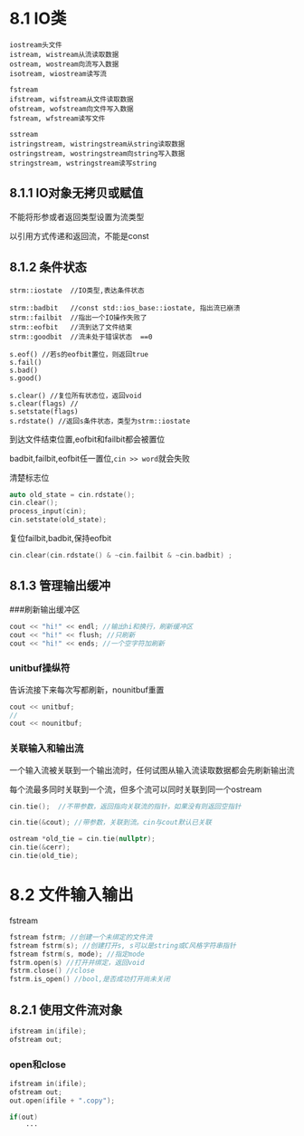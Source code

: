 # 8.1 IO类
```
iostream头文件
istream, wistream从流读取数据
ostream, wostream向流写入数据
isotream, wiostream读写流

fstream
ifstream, wifstream从文件读取数据
ofstream, wofstream向文件写入数据
fstream, wfstream读写文件

sstream
istringstream, wistringstream从string读取数据
ostringstream, wostringstream向string写入数据
stringstream, wstringstream读写string
```
## 8.1.1 IO对象无拷贝或赋值
不能将形参或者返回类型设置为流类型

以引用方式传递和返回流，不能是const

## 8.1.2 条件状态
```
strm::iostate  //IO类型,表达条件状态

strm::badbit   //const std::ios_base::iostate, 指出流已崩溃
strm::failbit  //指出一个IO操作失败了
strm::eofbit   //流到达了文件结束
strm::goodbit  //流未处于错误状态  ==0

s.eof() //若s的eofbit置位，则返回true
s.fail()
s.bad()
s.good()

s.clear() //复位所有状态位，返回void
s.clear(flags) //
s.setstate(flags)
s.rdstate() //返回s条件状态，类型为strm::iostate
```
到达文件结束位置,eofbit和failbit都会被置位

badbit,failbit,eofbit任一置位,`cin >> word`就会失败

清楚标志位
```c++
auto old_state = cin.rdstate();
cin.clear();
process_input(cin);
cin.setstate(old_state);
```

复位failbit,badbit,保持eofbit
```c++
cin.clear(cin.rdstate() & ~cin.failbit & ~cin.badbit) ;
```
## 8.1.3 管理输出缓冲

###刷新输出缓冲区
```c++
cout << "hi!" << endl; //输出hi和换行，刷新缓冲区
cout << "hi!" << flush; //只刷新
cout << "hi!" << ends; //一个空字符加刷新
```
### unitbuf操纵符
告诉流接下来每次写都刷新，nounitbuf重置
```c++
cout << unitbuf;
//
cout << nounitbuf;
```
### 关联输入和输出流
一个输入流被关联到一个输出流时，任何试图从输入流读取数据都会先刷新输出流

每个流最多同时关联到一个流，但多个流可以同时关联到同一个ostream

```c++
cin.tie();  //不带参数，返回指向关联流的指针，如果没有则返回空指针

cin.tie(&cout); //带参数，关联到流。cin与cout默认已关联

ostream *old_tie = cin.tie(nullptr);
cin.tie(&cerr);
cin.tie(old_tie);
```

# 8.2 文件输入输出
fstream
```c++
fstream fstrm; //创建一个未绑定的文件流
fstream fstrm(s); //创建打开s, s可以是string或C风格字符串指针
fstream fstrm(s, mode); //指定mode
fstrm.open(s) //打开并绑定，返回void
fstrm.close() //close
fstrm.is_open() //bool,是否成功打开尚未关闭
```
## 8.2.1 使用文件流对象
```c++
ifstream in(ifile);
ofstream out;
```
### open和close
```c++
ifstream in(ifile);
ofstream out;
out.open(ifile + ".copy");

if(out)
    ···
```




